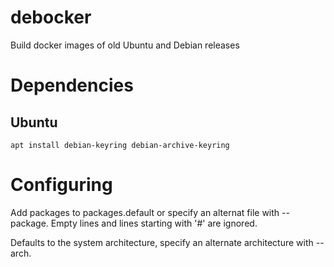 debocker
========

Build docker images of old Ubuntu and Debian releases

# Dependencies

## Ubuntu

`apt install debian-keyring debian-archive-keyring`

# Configuring

Add packages to packages.default or specify an alternat file with --package. Empty lines and lines starting with '#' are ignored.

Defaults to the system architecture, specify an alternate architecture with --arch.
